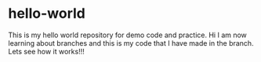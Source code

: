 # hello-world
This is my hello world repository for demo code and practice.
Hi I am now learning about branches and this is my code that I have made in the branch.
Lets see how it works!!!
